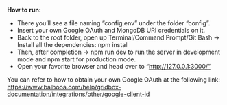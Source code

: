 **How to run:**
- There you’ll see a file naming “config.env” under the folder “config”.
- Insert your own Google OAuth and MongoDB URI credentials on it.
- Back to the root folder, open up Terminal/Command Prompt/Git Bash -> Install all the dependencies: npm install
- Then, after completion -> npm run dev to run the server in development mode and npm start for production mode.
- Open your favorite browser and head over to “http://127.0.0.1:3000/”

  
You can refer to how to obtain your own Google OAuth at the following link:
https://www.balbooa.com/help/gridbox-documentation/integrations/other/google-client-id
